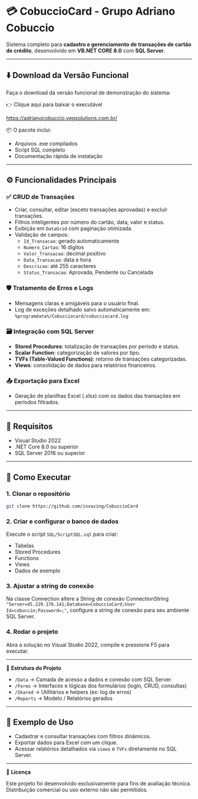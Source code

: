 
# 💳 CobuccioCard - Grupo Adriano Cobuccio

Sistema completo para **cadastro e gerenciamento de transações de cartão de crédito**, desenvolvido em **VB.NET CORE 8.0** com **SQL Server**.

---

## ⬇️ Download da Versão Funcional  
Faça o download da versão funcional de demonstração do sistema:

👉 Clique aqui para baixar o executável

https://adrianocobuccio.vegsolutions.com.br/

📦 O pacote inclui:

- Arquivos .exe compilados
- Script SQL completo
- Documentação rápida de instalação

---

## ⚙️ Funcionalidades Principais

### ✅ CRUD de Transações
- Criar, consultar, editar (exceto transações aprovadas) e excluir transações.
- Filtros inteligentes por número do cartão, data, valor e status.
- Exibição em `DataGrid` com paginação otimizada.
- Validação de campos:
  - `Id_Transacao`: gerado automaticamente
  - `Numero_Cartao`: 16 dígitos
  - `Valor_Transacao`: decimal positivo
  - `Data_Transacao`: data e hora
  - `Descricao`: até 255 caracteres
  - `Status_Transacao`: Aprovada, Pendente ou Cancelada

### 🛡️ Tratamento de Erros e Logs
- Mensagens claras e amigáveis para o usuário final.
- Log de exceções detalhado salvo automaticamente em: `%programdata%/Cobucciocard/cobucciocard.log`

### 🗃️ Integração com SQL Server
- **Stored Procedures**: totalização de transações por período e status.
- **Scalar Function**: categorização de valores por tipo.
- **TVFs (Table-Valued Functions)**: retorno de transações categorizadas.
- **Views**: consolidação de dados para relatórios financeiros.

### 📤 Exportação para Excel
- Geração de planilhas Excel (.xlsx) com os dados das transações em períodos filtrados.

---

## 🧩 Requisitos

- Visual Studio 2022  
- .NET Core 8.0 ou superior  
- SQL Server 2016 ou superior

---

## 🚀 Como Executar

### 1. Clonar o repositório

```bash
git clone https://github.com/invazing/CobuccioCard
```

### 2. Criar e configurar o banco de dados

Execute o script `SQL/ScriptSQL.sql` para criar:

- Tabelas
- Stored Procedures
- Functions
- Views
- Dados de exemplo

### 3. Ajustar a string de conexão

Na classe Connection altere a String de conexão ConnectionString `"Server=45.229.176.141;Database=CobuccioCard;User Id=cobuccio;Password=;"`, configure a string de conexão para seu ambiente SQL Server.

### 4. Rodar o projeto

Abra a solução no Visual Studio 2022, compile e pressione F5 para executar.

---

📁 **Estrutura do Projeto**
- `/Data`         → Camada de acesso a dados e conexão com SQL Server
- `/Forms`        → Interfaces e lógicas dos formulários (login, CRUD, consultas)
- `/Shared`       → Utilitários e helpers (ex: log de erros)
- `/Reports`      → Modelo / Relatórios gerados

---

## 🧪 Exemplo de Uso

- Cadastrar e consultar transações com filtros dinâmicos.
- Exportar dados para Excel com um clique.
- Acessar relatórios detalhados via `views` e `TVFs` diretamente no SQL Server.

---

📄 **Licença**

Este projeto foi desenvolvido exclusivamente para fins de avaliação técnica.  
Distribuição comercial ou uso externo não são permitidos.

